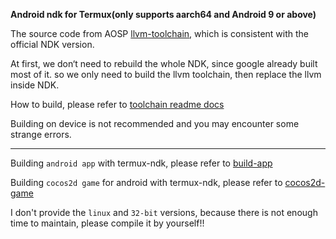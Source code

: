 **Android ndk for Termux(only supports aarch64 and Android 9 or above)**

The source code from AOSP [llvm-toolchain](https://android.googlesource.com/toolchain/llvm-project), which is consistent with the official NDK version.

At first, we don‘t need to rebuild the whole NDK, since google already built most of it.
so we only need to build the llvm toolchain, then replace the llvm inside NDK.

How to build, please refer to [toolchain readme docs](https://github.com/Lzhiyong/termux-ndk/tree/master/docs)

Building on device is not recommended and you may encounter some strange errors.

 **** 

Building `android app` with termux-ndk, please refer to [build-app](https://github.com/Lzhiyong/termux-ndk/tree/master/build-app)

Building `cocos2d game` for android with termux-ndk, please refer to [cocos2d-game](https://github.com/Lzhiyong/termux-ndk/tree/master/cocos2d-game)

I don't provide the `linux` and `32-bit` versions, because there is not enough time to maintain, please compile it by yourself!!

